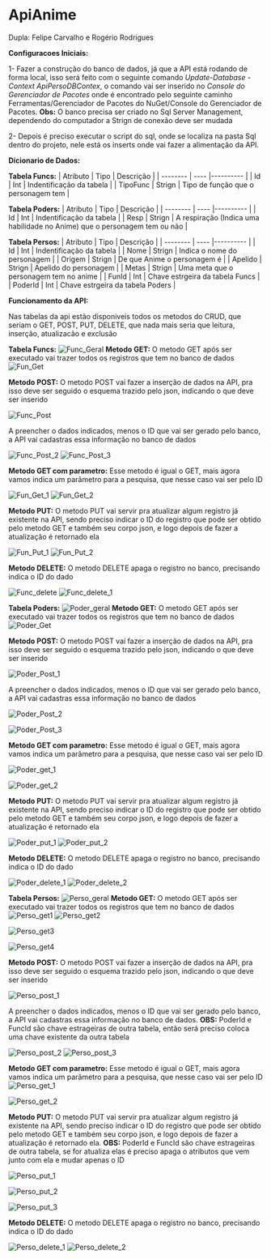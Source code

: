 # ApiAnime
Dupla: Felipe Carvalho e Rogério Rodrigues

**Configuracoes Iniciais:**

1- Fazer a construção do banco de dados, já que a API está rodando de forma local, isso será feito com o seguinte comando *Update-Database -Context ApiPersoDBContex*, o comando vai ser inserido no *Console do Gerenciador de Pacotes* onde é encontrado pelo seguinte caminho Ferramentas/Gerenciador de Pacotes do NuGet/Console do Gerenciador de Pacotes. **Obs:** O banco precisa ser criado no Sql Server Management, dependendo do computador a Strign de conexão deve ser mudada

2- Depois é preciso executar o script do sql, onde se localiza na pasta Sql dentro do projeto, nele está os inserts onde vai fazer a alimentação da API.

**Dicionario de Dados:**

**Tabela Funcs:**
| Atributo | Tipo | Descrição |
| -------- | ---- |---------- |
| Id | Int | Indentificação da tabela |
| TipoFunc | Strign | Tipo de função que o personagem tem |

**Tabela Poders:**
| Atributo | Tipo | Descrição |
| -------- | ---- |---------- |
| Id | Int | Indentificação da tabela |
| Resp | Strign | A respiração (Indica uma habilidade no Anime) que o personagem tem ou não |

**Tabela Persos:**
| Atributo | Tipo | Descrição |
| -------- | ---- |---------- |
| Id | Int | Indentificação da tabela |
| Nome | Strign | Indica o nome do personagem |
| Origem | Strign | De que Anime o personagem é |
| Apelido | Strign | Apelido do personagem |
| Metas | Strign | Uma meta que o personagem tem no anime |
| FunId | Int | Chave estrgeira da tabela Funcs |
| PoderId | Int | Chave estrgeira da tabela Poders |

**Funcionamento da API:**

Nas tabelas da api estão disponiveis todos os metodos do CRUD, que seriam o GET, POST, PUT, DELETE, que nada mais seria que leitura, inserção, atualizacão e exclusão 

**Tabela Funcs:**
![Func_Geral](https://github.com/FelipeOropeza/ApiAnime/assets/101806766/17ed0aab-3124-4cd4-b763-cd30b024f706)
**Metodo GET:**
O metodo GET após ser executado vai trazer todos os registros que tem no banco de dados
![Fun_Get](https://github.com/FelipeOropeza/ApiAnime/assets/101806766/54ab9aac-51ac-44b7-bfbe-26c98c46f0ea)

**Metodo POST:**
O metodo POST vai fazer a inserção de dados na API, pra isso deve ser seguido o esquema trazido pelo json, indicando o que deve ser inserido

![Func_Post](https://github.com/FelipeOropeza/ApiAnime/assets/101806766/651d9d5d-f453-45e3-a73e-34a939e772a0)

A preencher o dados indicados, menos o ID que vai ser gerado pelo banco, a API vai cadastras essa informação no banco de dados

![Func_Post_2](https://github.com/FelipeOropeza/ApiAnime/assets/101806766/632d31dc-8601-4f97-9098-a886154d1ea9)
![Func_Post_3](https://github.com/FelipeOropeza/ApiAnime/assets/101806766/129e9e02-18ca-44be-bf2c-2e30be2baa15)

**Metodo GET com parametro:**
Esse metodo é igual o GET, mais agora vamos indica um parâmetro para a pesquisa, que nesse caso vai ser pelo ID

![Fun_Get_1](https://github.com/FelipeOropeza/ApiAnime/assets/101806766/375980f0-706b-48c2-b8c3-b602aafffde1)
![Fun_Get_2](https://github.com/FelipeOropeza/ApiAnime/assets/101806766/626aee19-49dc-45de-a770-3dddca5d9b41)

**Metodo PUT:**
O metodo PUT vai servir pra atualizar algum registro já existente na API, sendo preciso indicar o ID do registro que pode ser obtido pelo metodo GET e também seu corpo json, e logo depois de fazer a atualização é retornado ela

![Fun_Put_1](https://github.com/FelipeOropeza/ApiAnime/assets/101806766/e4c83cc3-62ef-4069-8016-2119dec06ac2)
![Fun_Put_2](https://github.com/FelipeOropeza/ApiAnime/assets/101806766/cae8cedd-0f92-40a0-9fb4-9a03f928430e)

**Metodo DELETE:**
O metodo DELETE apaga o registro no banco, precisando indica o ID do dado

![Func_delete](https://github.com/FelipeOropeza/ApiAnime/assets/101806766/842f8489-6919-49dd-8aa6-f37ade0e25ee)
![Func_delete_1](https://github.com/FelipeOropeza/ApiAnime/assets/101806766/ec14cc48-1458-44e2-bbcf-4be38848b6d5)

**Tabela Poders:**
![Poder_geral](https://github.com/FelipeOropeza/ApiAnime/assets/101806766/bf7cf3ad-98f9-4ec1-8f2c-a5734e445256)
**Metodo GET:**
O metodo GET após ser executado vai trazer todos os registros que tem no banco de dados
![Poder_Get](https://github.com/FelipeOropeza/ApiAnime/assets/101806766/ec116f59-5569-4fbe-a1b2-5cd1348d4756)

**Metodo POST:**
O metodo POST vai fazer a inserção de dados na API, pra isso deve ser seguido o esquema trazido pelo json, indicando o que deve ser inserido

![Poder_Post_1](https://github.com/FelipeOropeza/ApiAnime/assets/101806766/70d04dfa-1629-45b0-b5ae-3245c294af74)

A preencher o dados indicados, menos o ID que vai ser gerado pelo banco, a API vai cadastras essa informação no banco de dados

![Poder_Post_2](https://github.com/FelipeOropeza/ApiAnime/assets/101806766/2893318d-7d96-4667-b8b4-1692b4a62344)

![Poder_Post_3](https://github.com/FelipeOropeza/ApiAnime/assets/101806766/c26b9fac-b917-49ad-9ca2-8d861b5cad91)

**Metodo GET com parametro:**
Esse metodo é igual o GET, mais agora vamos indica um parâmetro para a pesquisa, que nesse caso vai ser pelo ID

![Poder_get_1](https://github.com/FelipeOropeza/ApiAnime/assets/101806766/c14547cb-6ba0-4147-93b4-b1e27938d7e4)

![Poder_get_2](https://github.com/FelipeOropeza/ApiAnime/assets/101806766/7d487dbb-7ff7-448d-8b47-216c22b3641b)

**Metodo PUT:**
O metodo PUT vai servir pra atualizar algum registro já existente na API, sendo preciso indicar o ID do registro que pode ser obtido pelo metodo GET e também seu corpo json, e logo depois de fazer a atualização é retornado ela

![Poder_put_1](https://github.com/FelipeOropeza/ApiAnime/assets/101806766/ebf8c36d-311c-475a-af84-7b67cea2f611)
![Poder_put_2](https://github.com/FelipeOropeza/ApiAnime/assets/101806766/a9d0dc67-f83a-45fd-9e82-1f4f5a0acf7a)


**Metodo DELETE:**
O metodo DELETE apaga o registro no banco, precisando indica o ID do dado

![Poder_delete_1](https://github.com/FelipeOropeza/ApiAnime/assets/101806766/4e09be3b-183c-418f-ba1c-1c5fab682260)
![Poder_delete_2](https://github.com/FelipeOropeza/ApiAnime/assets/101806766/9bd1b40d-fd7f-4238-ac38-6c5165bc1755)

**Tabela Persos:**
![Perso_geral](https://github.com/FelipeOropeza/ApiAnime/assets/101806766/544700ea-253e-4a46-b6d1-e5a687b1073d)
**Metodo GET:**
O metodo GET após ser executado vai trazer todos os registros que tem no banco de dados
![Perso_get1](https://github.com/FelipeOropeza/ApiAnime/assets/101806766/2f5e6775-9053-4b91-8289-4d0dbc88d329)
![Perso_get2](https://github.com/FelipeOropeza/ApiAnime/assets/101806766/1c859a3c-6446-4414-98c3-888598445bb3)

![Perso_get3](https://github.com/FelipeOropeza/ApiAnime/assets/101806766/6fc190b9-36f3-4042-86e5-edbec6729abd)

![Perso_get4](https://github.com/FelipeOropeza/ApiAnime/assets/101806766/5c3bcfd4-ccf1-49d8-b142-b64d6672f72f)

**Metodo POST:**
O metodo POST vai fazer a inserção de dados na API, pra isso deve ser seguido o esquema trazido pelo json, indicando o que deve ser inserido

![Perso_post_1](https://github.com/FelipeOropeza/ApiAnime/assets/101806766/d73786b9-d24b-47ff-b4ab-41743f73b97c)

A preencher o dados indicados, menos o ID que vai ser gerado pelo banco, a API vai cadastras essa informação no banco de dados. **OBS:** PoderId e FuncId são chave estrageiras de outra tabela, então será preciso coloca uma chave existente da outra tabela 


![Perso_post_2](https://github.com/FelipeOropeza/ApiAnime/assets/101806766/735ab7f5-0e1d-4b19-bd88-0b5a707b8435)
![Perso_post_3](https://github.com/FelipeOropeza/ApiAnime/assets/101806766/d55fee3e-47ef-44cc-93e8-e58ea1d94716)

**Metodo GET com parametro:**
Esse metodo é igual o GET, mais agora vamos indica um parâmetro para a pesquisa, que nesse caso vai ser pelo ID
![Perso_get_1](https://github.com/FelipeOropeza/ApiAnime/assets/101806766/0a50d8cc-5b20-408c-849e-4dc7df9304bc)

![Perso_get_2](https://github.com/FelipeOropeza/ApiAnime/assets/101806766/7da48917-f3f5-4534-9381-a951e28e931d)

**Metodo PUT:**
O metodo PUT vai servir pra atualizar algum registro já existente na API, sendo preciso indicar o ID do registro que pode ser obtido pelo metodo GET e também seu corpo json, e logo depois de fazer a atualização é retornado ela. **OBS:** PoderId e FuncId são chave estrageiras de outra tabela, se for atualiza elas é preciso apaga o atributos que vem junto com ela e mudar apenas o ID

![Perso_put_1](https://github.com/FelipeOropeza/ApiAnime/assets/101806766/2e889d11-2ace-404a-a57f-26c260935f15)

![Perso_put_2](https://github.com/FelipeOropeza/ApiAnime/assets/101806766/ebbac578-2c1c-462f-88c5-51daab324373)

![Perso_put_3](https://github.com/FelipeOropeza/ApiAnime/assets/101806766/6aed8682-9e65-40af-8dd7-9ada73b00525)


**Metodo DELETE:**
O metodo DELETE apaga o registro no banco, precisando indica o ID do dado

![Perso_delete_1](https://github.com/FelipeOropeza/ApiAnime/assets/101806766/213c4a86-9ba0-422d-9361-8ddffe00cca9)
![Perso_delete_2](https://github.com/FelipeOropeza/ApiAnime/assets/101806766/cc2ac8cc-f373-431b-ba68-d1a7889dff61)
